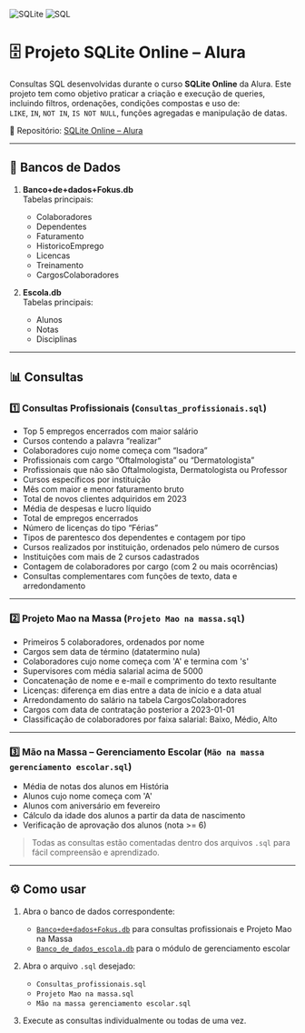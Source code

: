 ![SQLite](https://img.shields.io/badge/SQLite-003B57?style=flat&logo=sqlite&logoColor=white)
![SQL](https://img.shields.io/badge/SQL-F7DF1E?style=flat&logo=sql&logoColor=black)

# 🗄️ Projeto SQLite Online – Alura

Consultas SQL desenvolvidas durante o curso **SQLite Online** da Alura. Este projeto tem como objetivo praticar a criação e execução de queries, incluindo filtros, ordenações, condições compostas e uso de:  
`LIKE`, `IN`, `NOT IN`, `IS NOT NULL`, funções agregadas e manipulação de datas.

🔗 Repositório: [SQLite Online – Alura](https://github.com/felipebartt1-dotcom/SQLiteOnlineAlura)

---

## 📂 Bancos de Dados

1. **Banco+de+dados+Fokus.db**  
   Tabelas principais:  
   - Colaboradores  
   - Dependentes  
   - Faturamento  
   - HistoricoEmprego  
   - Licencas  
   - Treinamento  
   - CargosColaboradores  

2. **Escola.db**  
   Tabelas principais:  
   - Alunos  
   - Notas  
   - Disciplinas  

---

## 📊 Consultas

### 1️⃣ Consultas Profissionais (`Consultas_profissionais.sql`)

- Top 5 empregos encerrados com maior salário  
- Cursos contendo a palavra “realizar”  
- Colaboradores cujo nome começa com “Isadora”  
- Profissionais com cargo “Oftalmologista” ou “Dermatologista”  
- Profissionais que não são Oftalmologista, Dermatologista ou Professor  
- Cursos específicos por instituição  
- Mês com maior e menor faturamento bruto  
- Total de novos clientes adquiridos em 2023  
- Média de despesas e lucro líquido  
- Total de empregos encerrados  
- Número de licenças do tipo “Férias”  
- Tipos de parentesco dos dependentes e contagem por tipo  
- Cursos realizados por instituição, ordenados pelo número de cursos  
- Instituições com mais de 2 cursos cadastrados  
- Contagem de colaboradores por cargo (com 2 ou mais ocorrências)  
- Consultas complementares com funções de texto, data e arredondamento  

---

### 2️⃣ Projeto Mao na Massa (`Projeto Mao na massa.sql`)

- Primeiros 5 colaboradores, ordenados por nome  
- Cargos sem data de término (datatermino nula)  
- Colaboradores cujo nome começa com 'A' e termina com 's'  
- Supervisores com média salarial acima de 5000  
- Concatenação de nome e e-mail e comprimento do texto resultante  
- Licenças: diferença em dias entre a data de início e a data atual  
- Arredondamento do salário na tabela CargosColaboradores  
- Cargos com data de contratação posterior a 2023-01-01  
- Classificação de colaboradores por faixa salarial: Baixo, Médio, Alto  

---

### 3️⃣ Mão na Massa – Gerenciamento Escolar (`Mão na massa gerenciamento escolar.sql`)

- Média de notas dos alunos em História  
- Alunos cujo nome começa com 'A'  
- Alunos com aniversário em fevereiro  
- Cálculo da idade dos alunos a partir da data de nascimento  
- Verificação de aprovação dos alunos (nota >= 6)  

> Todas as consultas estão comentadas dentro dos arquivos `.sql` para fácil compreensão e aprendizado.

---

## ⚙️ Como usar

1. Abra o banco de dados correspondente:  
   - [`Banco+de+dados+Fokus.db`](./Banco+de+dados+Fokus.db) para consultas profissionais e Projeto Mao na Massa  
   - [`Banco_de_dados_escola.db`](./Banco_de_dados_escola.db) para o módulo de gerenciamento escolar  

2. Abra o arquivo `.sql` desejado:  
   - `Consultas_profissionais.sql`  
   - `Projeto Mao na massa.sql`  
   - `Mão na massa gerenciamento escolar.sql`  

3. Execute as consultas individualmente ou todas de uma vez.
